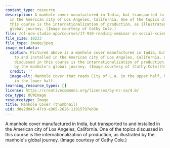 ```yaml
---
content_type: resource
description: A manhole cover manufactured in India, but transported to and installed
  in the American city of Los Angeles, California. One of the topics discussed in
  this course is the internationalization of production, as illustrated by the manhole's
  global journey. (Image courtesy of Cathy Cole.)
file: /ol-ocw-studio-app/courses/17-910-reading-seminar-in-social-science-international-political-economy-fall-2006/d0e2d04347c9e965262611915797eb3e_17-910f06-th.jpg
file_size: 10233
file_type: image/jpeg
image_metadata:
  caption: Pictured above is a manhole cover manufactured in India, but transported
    to and installed in the American city of Los Angeles, California. One of the topics
    discussed in this course is the internationalization of production, as illustrated
    by the manhole's global journey. (Image courtesy of [Cathy Cole](http://www.flickr.com/photos/mmewuji/).)
  credit: ''
  image-alt: Manhole cover that reads City of L.A. in the upper half, Made in India
    in the lower half.
learning_resource_types: []
license: https://creativecommons.org/licenses/by-nc-sa/4.0/
ocw_type: OCWImage
resourcetype: Image
title: Manhole Cover (thumbnail)
uid: d0e2d043-47c9-e965-2626-11915797eb3e
---
```

A manhole cover manufactured in India, but transported to and installed in the American city of Los Angeles, California. One of the topics discussed in this course is the internationalization of production, as illustrated by the manhole's global journey. (Image courtesy of Cathy Cole.)